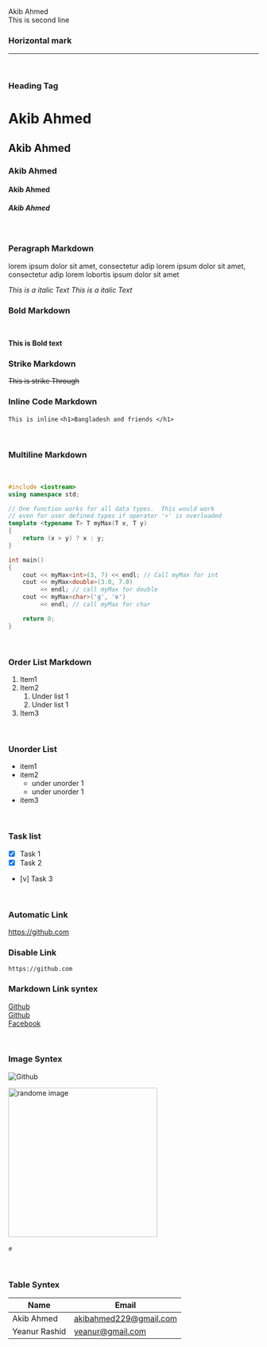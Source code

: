 <!--Markdown Tutorial-->

Akib Ahmed </br>
This is second line

### Horizontal mark

---

</br>

### Heading Tag

# Akib Ahmed

## Akib Ahmed

### Akib Ahmed

#### Akib Ahmed

##### Akib Ahmed

</br>

### Peragraph Markdown

<p>lorem ipsum dolor sit amet, consectetur adip lorem ipsum dolor sit amet, consectetur adip lorem lobortis ipsum dolor sit amet</p>

<i>This is a italic Text </i>
_This is a italic Text_

### Bold Markdown

</br>

**This is Bold text**

### Strike Markdown

~~This is strike Through~~

### Inline Code Markdown

`This is inline`
`<h1>Bangladesh and friends </h1>`

</br>

### Multiline Markdown

</br>

```c++
#include <iostream>
using namespace std;

// One function works for all data types.  This would work
// even for user defined types if operator '>' is overloaded
template <typename T> T myMax(T x, T y)
{
    return (x > y) ? x : y;
}

int main()
{
    cout << myMax<int>(3, 7) << endl; // Call myMax for int
    cout << myMax<double>(3.0, 7.0)
         << endl; // call myMax for double
    cout << myMax<char>('g', 'e')
         << endl; // call myMax for char

    return 0;
}
```

</br>

### Order List Markdown

1. Item1
2. Item2
   1. Under list 1
   2. Under list 1
3. Item3

</br>

### Unorder List

- item1
- item2
  - under unorder 1
  - under unorder 1
- item3

</br>

### Task list

- [x] Task 1
- [x] Task 2
- [v] Task 3

</br>

### Automatic Link

https://github.com

### Disable Link

`https://github.com`

### Markdown Link syntex

[Github](https://github.com)  
[Github][websitelink]  
[Facebook][facebook]

<!-- All Link is Here -->

[websitelink]: https://github.com
[facebook]: https://facebook.com

</br>

### Image Syntex

![Github](https://cdn.pixabay.com/photo/2015/04/23/22/00/tree-736885_960_720.jpg)

<image src="https://media.istockphoto.com/id/1322277517/photo/wild-grass-in-the-mountains-at-sunset.jpg?s=612x612&w=0&k=20&c=6mItwwFFGqKNKEAzv0mv6TaxhLN3zSE43bWmFN--J5w=" width="300px" title="randome image"/>

✊

<br/>

### Table Syntex

| Name          | Email                  |
| ------------- | ---------------------- |
| Akib Ahmed    | akibahmed229@gmail.com |
| Yeanur Rashid | yeanur@gmail.com       |
